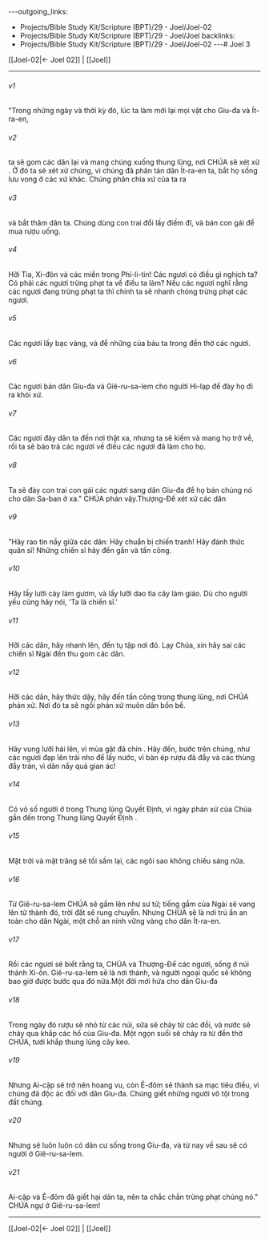 ---outgoing_links:
  - Projects/Bible Study Kit/Scripture (BPT)/29 - Joel/Joel-02
  - Projects/Bible Study Kit/Scripture (BPT)/29 - Joel/Joel
backlinks:
  - Projects/Bible Study Kit/Scripture (BPT)/29 - Joel/Joel-02
---# Joel 3

[[Joel-02|← Joel 02]] | [[Joel]]
***



###### v1 
"Trong những ngày và thời kỳ đó, lúc ta làm mới lại mọi vật cho Giu-đa và Ít-ra-en, 

###### v2 
ta sẽ gom các dân lại và mang chúng xuống thung lũng, nơi CHÚA sẽ xét xử . Ở đó ta sẽ xét xử chúng, vì chúng đã phân tán dân Ít-ra-en ta, bắt họ sống lưu vong ở các xứ khác. Chúng phân chia xứ của ta ra 

###### v3 
và bắt thăm dân ta. Chúng dùng con trai đổi lấy điếm đĩ, và bán con gái để mua rượu uống. 

###### v4 
Hỡi Tia, Xi-đôn và các miền trong Phi-li-tin! Các ngươi có điều gì nghịch ta? Có phải các ngươi trừng phạt ta về điều ta làm? Nếu các ngươi nghĩ rằng các ngươi đang trừng phạt ta thì chính ta sẽ nhanh chóng trừng phạt các ngươi. 

###### v5 
Các ngươi lấy bạc vàng, và để những của báu ta trong đền thờ các ngươi. 

###### v6 
Các ngươi bán dân Giu-đa và Giê-ru-sa-lem cho người Hi-lạp để đày họ đi ra khỏi xứ. 

###### v7 
Các ngươi đày dân ta đến nơi thật xa, nhưng ta sẽ kiếm và mang họ trở về, rồi ta sẽ báo trả các ngươi về điều các ngươi đã làm cho họ. 

###### v8 
Ta sẽ đày con trai con gái các ngươi sang dân Giu-đa để họ bán chúng nó cho dân Sa-ban ở xa." CHÚA phán vậy.Thượng-Đế xét xử các dân 

###### v9 
"Hãy rao tin nầy giữa các dân: Hãy chuẩn bị chiến tranh! Hãy đánh thức quân sĩ! Những chiến sĩ hãy đến gần và tấn công. 

###### v10 
Hãy lấy lưỡi cày làm gươm, và lấy lưỡi dao tỉa cây làm giáo. Dù cho người yếu cũng hãy nói, 'Ta là chiến sĩ.' 

###### v11 
Hỡi các dân, hãy nhanh lên, đến tụ tập nơi đó. Lạy Chúa, xin hãy sai các chiến sĩ Ngài đến thu gom các dân. 

###### v12 
Hỡi các dân, hãy thức dậy, hãy đến tấn công trong thung lũng, nơi CHÚA phán xử. Nơi đó ta sẽ ngồi phán xử muôn dân bốn bề. 

###### v13 
Hãy vung lưỡi hái lên, vì mùa gặt đã chín . Hãy đến, bước trên chúng, như các ngươi đạp lên trái nho để lấy nước, vì bàn ép rượu đã đầy và các thùng đầy tràn, vì dân nầy quá gian ác! 

###### v14 
Có vô số người ở trong Thung lũng Quyết Định, vì ngày phán xử của Chúa gần đến trong Thung lũng Quyết Định . 

###### v15 
Mặt trời và mặt trăng sẽ tối sầm lại, các ngôi sao không chiếu sáng nữa. 

###### v16 
Từ Giê-ru-sa-lem CHÚA sẽ gầm lên như sư tử; tiếng gầm của Ngài sẽ vang lên từ thành đó, trời đất sẽ rung chuyển. Nhưng CHÚA sẽ là nơi trú ẩn an toàn cho dân Ngài, một chỗ an ninh vững vàng cho dân Ít-ra-en. 

###### v17 
Rồi các ngươi sẽ biết rằng ta, CHÚA và Thượng-Đế các ngươi, sống ở núi thánh Xi-ôn. Giê-ru-sa-lem sẽ là nơi thánh, và người ngoại quốc sẽ không bao giờ được bước qua đó nữa.Một đời mới hứa cho dân Giu-đa 

###### v18 
Trong ngày đó rượu sẽ nhỏ từ các núi, sữa sẽ chảy từ các đồi, và nước sẽ chảy qua khắp các hố của Giu-đa. Một ngọn suối sẽ chảy ra từ đền thờ CHÚA, tưới khắp thung lũng cây keo. 

###### v19 
Nhưng Ai-cập sẽ trở nên hoang vu, còn Ê-đôm sẽ thành sa mạc tiêu điều, vì chúng đã độc ác đối với dân Giu-đa. Chúng giết những người vô tội trong đất chúng. 

###### v20 
Nhưng sẽ luôn luôn có dân cư sống trong Giu-đa, và từ nay về sau sẽ có người ở Giê-ru-sa-lem. 

###### v21 
Ai-cập và Ê-đôm đã giết hại dân ta, nên ta chắc chắn trừng phạt chúng nó." CHÚA ngự ở Giê-ru-sa-lem!

***
[[Joel-02|← Joel 02]] | [[Joel]]
